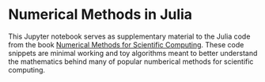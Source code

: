 # Numerical Methods in Julia

This Jupyter notebook serves as supplementary material to the Julia code from the book [Numerical Methods for Scientific Computing](https://www.equalsharepress.com/media/NMFSC.pdf). These code snippets are minimal working and toy algorithms meant to better understand the mathematics behind many of popular numberical methods for scientific computing.
